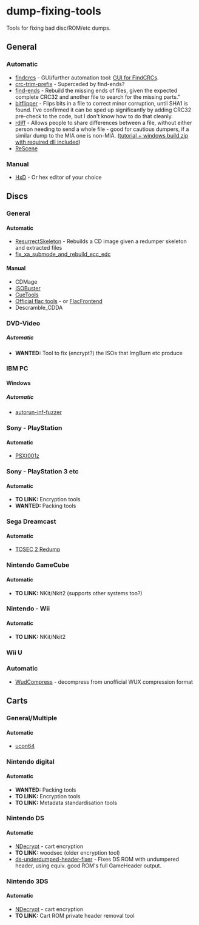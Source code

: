 # dump-fixing-tools
Tools for fixing bad disc/ROM/etc dumps.

## General
### Automatic
 - [findcrcs](https://github.com/claunia/findcrcs) - GUI/further automation tool:  [GUI for FindCRCs](http://forum.redump.org/topic/14688/gui-for-findcrcs/).
 - [crc-trim-prefix](https://github.com/hcs64/crc-trim-prefix/) - Superceded by find-ends?
 - [find-ends](https://github.com/hcs64/find-ends) - Rebuild the missing ends of files, given the expected complete CRC32 and another file to search for the missing parts."	
 - [bitflipper](https://github.com/conorpp/bitflipper) - Flips bits in a file to correct minor corruption, until SHA1 is found. I've confirmed it can be sped up significantly by adding CRC32 pre-check to the code, but I don't know how to do that cleanly.		
 - [rdiff](https://github.com/librsync) - Allows people to share differences between a file, without either person needing to send a whole file - good for cautious dumpers, if a similar dump to the MIA one is non-MIA.	([tutorial + windows build zip with required dll included](https://gist.github.com/mariomadproductions/a1c4335f5a770f38a924c657e5929797))
 - [ReScene](http://rescene.wikidot.com/)
			
### Manual
 - [HxD](https://mh-nexus.de/en/hxd/) - Or hex editor of your choice	
			
## Discs
### General
#### Automatic
 - [ResurrectSkeleton](https://github.com/Deterous/ResurrectSkeleton) - Rebuilds a CD image given a redumper skeleton and extracted files
 - [fix_xa_submode_and_rebuild_ecc_edc](https://discord.com/channels/631875781563252784/1067102085960704020/1428468415844057088)

#### Manual
 - CDMage			
 - [ISOBuster](https://www.isobuster.com/)			
 - [CueTools](http://cue.tools/wiki/Main_Page)			
 - [Official flac tools](https://xiph.org/flac/documentation_tools.html) - or [FlacFrontend](https://flacfrontend.sourceforge.net/)
 - Descramble_CDDA

### DVD-Video
##### Automatic
 - **WANTED:** Tool to fix (encrypt?) the ISOs that ImgBurn etc produce

### IBM PC
#### Windows
##### Automatic
 - [autorun-inf-fuzzer](https://github.com/DopefishJustin/autorun-inf-fuzzer)

### Sony - PlayStation
#### Automatic
 - [PSXt001z](https://github.com/Dremora/psxt001z)

### Sony - PlayStation 3 etc
#### Automatic
 - **TO LINK:** Encryption tools
 - **WANTED:** Packing tools

### Sega Dreamcast
#### Automatic
 - [TOSEC 2 Redump](http://forum.redump.org/topic/17099/dreamcast-tosec-2-redump-and-vice-versa-dumps-converter/)

### Nintendo GameCube
#### Automatic
 - **TO LINK:** NKit/Nkit2 (supports other systems too?)

### Nintendo - Wii
#### Automatic
 - **TO LINK:** NKit/Nkit2

### Wii U
### Automatic
- [WudCompress](https://gbatemp.net/threads/wii-u-image-wud-compression-tool.397901/) - decompress from unofficial WUX compression format

## Carts
### General/Multiple
#### Automatic
 - [ucon64](https://ucon64.sourceforge.io/)

### Nintendo digital
#### Automatic
 - **WANTED:** Packing tools
 - **TO LINK:** Encryption tools
 - **TO LINK:** Metadata standardisation tools

### Nintendo DS
#### Automatic
 - [NDecrypt](https://github.com/SabreTools/NDecrypt) - cart encryption
 - **TO LINK:** woodsec (older encryption tool)
 - [ds-underdumped-header-fixer](https://github.com/mariomadproductions/ds-underdumped-header-fixer) - Fixes DS ROM with undumpered header, using equiv. good ROM's full GameHeader output.

### Nintendo 3DS
#### Automatic
 - [NDecrypt](https://github.com/SabreTools/NDecrypt) - cart encryption
 - **TO LINK:** Cart ROM private header removal tool

